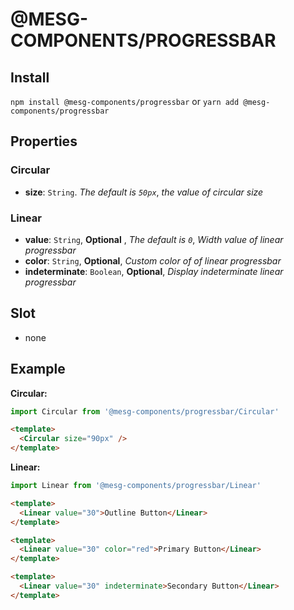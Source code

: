 # @MESG-COMPONENTS/PROGRESSBAR

## Install

`npm install @mesg-components/progressbar` or `yarn add @mesg-components/progressbar`

## Properties

### Circular

- **size**: `String`. _The default is `50px`_, _the value of circular size_

### Linear

- **value**: `String`, **Optional** , _The default is `0`_, _Width value of linear progressbar_
- **color**: `String`, **Optional**, _Custom color of of linear progressbar_
- **indeterminate**: `Boolean`, **Optional**, _Display indeterminate linear progressbar_

## Slot

- none

## Example

**Circular:**

```javascript
import Circular from '@mesg-components/progressbar/Circular'
```

```html
<template>
  <Circular size="90px" />
</template>
```

**Linear:**

```javascript
import Linear from '@mesg-components/progressbar/Linear'
```

```html
<template>
  <Linear value="30">Outline Button</Linear>
</template>
```

```html
<template>
  <Linear value="30" color="red">Primary Button</Linear>
</template>
```

```html
<template>
  <Linear value="30" indeterminate>Secondary Button</Linear>
</template>
```
